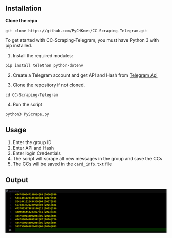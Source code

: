 
## Installation
**Clone the repo**
```
git clone https://github.com/PyCHKnet/CC-Scraping-Telegram.git
```

To get started with CC-Scraping-Telegram, you must have Python 3 with pip installed.

1. Install the required modules:

```
pip install telethon python-dotenv
```

2. Create a Telegram account and get API and Hash from [Telegram Api](https://my.telegram.com/auth)

3. Clone the repository if not cloned.

```
cd CC-Scraping-Telegram
```
4. Run the script

```
python3 PyScrape.py
```

## Usage

1. Enter the group ID
2. Enter API and Hash
3. Enter login Credentials 
4. The script will scrape all new messages in the group and save the CCs
5. The CCs will be saved in the `card_info.txt` file

## Output

<img src="Screenshot 2023-03-17 201251.png" width="1024"/>
